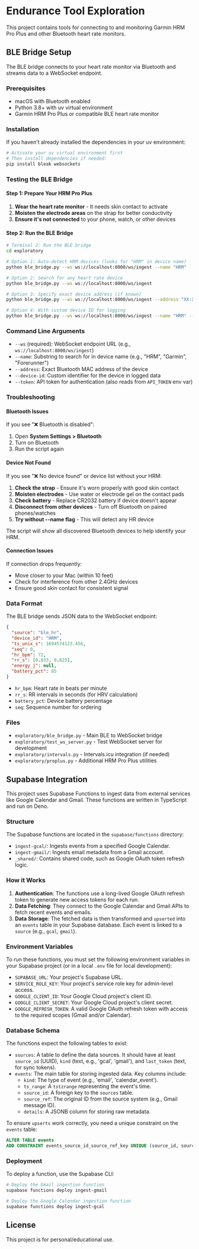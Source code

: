 # Endurance Tool Exploration

This project contains tools for connecting to and monitoring Garmin HRM Pro Plus and other Bluetooth heart rate monitors.

## BLE Bridge Setup

The BLE bridge connects to your heart rate monitor via Bluetooth and streams data to a WebSocket endpoint.

### Prerequisites

- macOS with Bluetooth enabled
- Python 3.8+ with uv virtual environment
- Garmin HRM Pro Plus or compatible BLE heart rate monitor

### Installation

If you haven't already installed the dependencies in your uv environment:

```bash
# Activate your uv virtual environment first
# Then install dependencies if needed:
pip install bleak websockets
```

### Testing the BLE Bridge

#### Step 1: Prepare Your HRM Pro Plus

1. **Wear the heart rate monitor** - It needs skin contact to activate
2. **Moisten the electrode areas** on the strap for better conductivity
3. **Ensure it's not connected** to your phone, watch, or other devices


#### Step 2: Run the BLE Bridge

```bash
# Terminal 2: Run the BLE bridge
cd exploratory

# Option 1: Auto-detect HRM devices (looks for "HRM" in device name)
python ble_bridge.py --ws ws://localhost:8000/ws/ingest --name "HRM"

# Option 2: Search for any heart rate device
python ble_bridge.py --ws ws://localhost:8000/ws/ingest

# Option 3: Specify exact device address (if known)
python ble_bridge.py --ws ws://localhost:8000/ws/ingest --address "XX:XX:XX:XX:XX:XX"

# Option 4: With custom device ID for logging
python ble_bridge.py --ws ws://localhost:8000/ws/ingest --name "HRM" --device-id "garmin_hrm_pro"
```

### Command Line Arguments

- `--ws` (required): WebSocket endpoint URL (e.g., `ws://localhost:8000/ws/ingest`)
- `--name`: Substring to search for in device name (e.g., "HRM", "Garmin", "Forerunner")
- `--address`: Exact Bluetooth MAC address of the device
- `--device-id`: Custom identifier for the device in logged data
- `--token`: API token for authentication (also reads from `API_TOKEN` env var)

### Troubleshooting

#### Bluetooth Issues

If you see "❌ Bluetooth is disabled":
1. Open **System Settings > Bluetooth**
2. Turn on Bluetooth
3. Run the script again

#### Device Not Found

If you see "❌ No device found" or device list without your HRM:
1. **Check the strap** - Ensure it's worn properly with good skin contact
2. **Moisten electrodes** - Use water or electrode gel on the contact pads
3. **Check battery** - Replace CR2032 battery if device doesn't appear
4. **Disconnect from other devices** - Turn off Bluetooth on paired phones/watches
5. **Try without --name flag** - This will detect any HR device

The script will show all discovered Bluetooth devices to help identify your HRM.

#### Connection Issues

If connection drops frequently:
- Move closer to your Mac (within 10 feet)
- Check for interference from other 2.4GHz devices
- Ensure good skin contact for consistent signal

### Data Format

The BLE bridge sends JSON data to the WebSocket endpoint:

```json
{
  "source": "ble_hr",
  "device_id": "HRM",
  "ts_unix_s": 1694574123.456,
  "seq": 0,
  "hr_bpm": 72,
  "rr_s": [0.833, 0.825],
  "energy_j": null,
  "battery_pct": 85
}
```

- `hr_bpm`: Heart rate in beats per minute
- `rr_s`: RR intervals in seconds (for HRV calculation)
- `battery_pct`: Device battery percentage
- `seq`: Sequence number for ordering

### Files

- `exploratory/ble_bridge.py` - Main BLE to WebSocket bridge
- `exploratory/test_ws_server.py` - Test WebSocket server for development
- `exploratory/intervals.py` - Intervals.icu integration (if needed)
- `exploratory/proplus.py` - Additional HRM Pro Plus utilities

## Supabase Integration

This project uses Supabase Functions to ingest data from external services like Google Calendar and Gmail. These functions are written in TypeScript and run on Deno.

### Structure

The Supabase functions are located in the `supabase/functions` directory:

-   `ingest-gcal/`: Ingests events from a specified Google Calendar.
-   `ingest-gmail/`: Ingests email metadata from a Gmail account.
-   `_shared/`: Contains shared code, such as Google OAuth token refresh logic.

### How it Works

1.  **Authentication**: The functions use a long-lived Google OAuth refresh token to generate new access tokens for each run.
2.  **Data Fetching**: They connect to the Google Calendar and Gmail APIs to fetch recent events and emails.
3.  **Data Storage**: The fetched data is then transformed and `upserted` into an `events` table in your Supabase database. Each event is linked to a `source` (e.g., `gcal`, `gmail`).

### Environment Variables

To run these functions, you must set the following environment variables in your Supabase project (or in a local `.env` file for local development):

-   `SUPABASE_URL`: Your project's Supabase URL.
-   `SERVICE_ROLE_KEY`: Your project's service role key for admin-level access.
-   `GOOGLE_CLIENT_ID`: Your Google Cloud project's client ID.
-   `GOOGLE_CLIENT_SECRET`: Your Google Cloud project's client secret.
-   `GOOGLE_REFRESH_TOKEN`: A valid Google OAuth refresh token with access to the required scopes (Gmail and/or Calendar).

### Database Schema

The functions expect the following tables to exist:

-   `sources`: A table to define the data sources. It should have at least `source_id` (UUID), `kind` (text, e.g., 'gcal', 'gmail'), and `last_token` (text, for sync tokens).
-   `events`: The main table for storing ingested data. Key columns include:
    -   `kind`: The type of event (e.g., 'email', 'calendar_event').
    -   `ts_range`: A `tstzrange` representing the event's time.
    -   `source_id`: A foreign key to the `sources` table.
    -   `source_ref`: The original ID from the source system (e.g., Gmail message ID).
    -   `details`: A JSONB column for storing raw metadata.

To ensure `upserts` work correctly, you need a unique constraint on the `events` table:

```sql
ALTER TABLE events
ADD CONSTRAINT events_source_id_source_ref_key UNIQUE (source_id, source_ref);
```

### Deployment

To deploy a function, use the Supabase CLI:

```bash
# Deploy the Gmail ingestion function
supabase functions deploy ingest-gmail

# Deploy the Google Calendar ingestion function
supabase functions deploy ingest-gcal
```

## License

This project is for personal/educational use.
